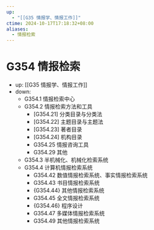 ```yaml
---
up:
  - "[[G35 情报学、情报工作]]"
ctime: 2024-10-17T17:18:32+08:00
aliases:
  - 情报检索
---
```


# G354 情报检索

- up: [[G35 情报学、情报工作]]
- down:
	- G354.1 情报检索中心
	- G354.2 情报检索方法和工具
		- [G354.21] 分类目录与分类法
		- [G354.22] 主题目录与主题法
		- [G354.23] 著者目录
		- [G354.24] 机构目录
		- G354.25 情报咨询工具
		- G354.29 其他
	- G354.3 半机械化、机械化检索系统
	- G354.4 计算机情报检索系统
		- G354.42 数值情报检索系统、事实情报检索系统
		- G354.43 书目情报检索系统
		- {G354.44} 其他情报检索系统
		- G354.45 全文情报检索系统
		- {G354.46} 程序设计
		- G354.47 多媒体情报检索系统
		- G354.49 其他情报检索系统
